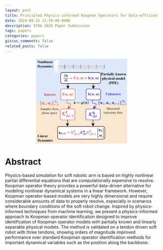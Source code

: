 ```yaml
---
layout: post
title: Principled Physics-informed Koopman Operators for Data-efficient Soft Robotic Simulation
date: 2024-09-15 11:59:00-0400
description: ICRA 2025 Paper Submission 
tags: papers
categories: papers
giscus_comments: false
related_posts: false
---
```


<p align="center">
    <img src="assets/img/ristich_icra_2025/flow_chart.png" alt="Flow chart of the method" width="60%">
</p>

# Abstract
Physics-based simulation for soft robotic arm is based on highly nonlinear partial differential equations that are computationally expensive to resolve. Koopman operator theory provides a powerful data-driven alternative for modeling nonlinear dynamical systems in a linear framework. However, Koopman operator-based models are very highly dimensional and require considerable amounts of data to properly resolve, especially in scenarios where boundary conditions of the soft robot change. Inspired by physics-informed techniques from machine learning, we present a physics-informed approach to Koopman operator identification designed to improve identification of Koopman operator models with partially known and linearly separable physical models. The method is validated on a tendon driven soft robot with three tendons, showing orders of magnitude improved performance over standard Koopman operator identification methods for important dynamical variables such as the position along the backbone.


<!-- 
Sections to include later:

# Brief Background on Koopman Operators

# Representative Examples of PI-EDMDc

## Slow Manifold; Noisy and Nonlinear Dynamics

## Heat Equation; Nonlinear Partial Differential Equations

## Soft Robotic Arm; Practical Application in Soft Robotics

-->
